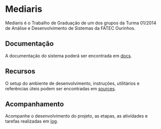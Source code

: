 # Mediaris

Mediaris é o Trabalho de Graduação de um dos grupos da Turma 01/2014 de Análise e Desenvolvimento de Sistemas da FATEC Ourinhos.

## Documentação

A documentação do sistema poderá ser encontrada em [docs](https://github.com/sistema-mediaris/mediaris/tree/master/docs).

## Recursos

O setup do ambiente de desenvolvimento, instruções, utilitários e referências úteis podem ser encontradas em [sources](https://github.com/sistema-mediaris/mediaris/tree/master/sources).

## Acompanhamento

Acompanhe o desenvolvimento do projeto, as etapas, as atividades e tarefas realizadas em [log](https://github.com/sistema-mediaris/mediaris/tree/master/log).